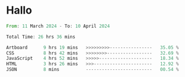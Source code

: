 # Hallo
<!--START_SECTION:waka-->

```rust
From: 11 March 2024 - To: 10 April 2024

Total Time: 26 hrs 36 mins

Artboard      9 hrs 19 mins   >>>>>>>>>----------------   35.05 %
CSS           8 hrs 42 mins   >>>>>>>>-----------------   32.69 %
JavaScript    4 hrs 52 mins   >>>>>--------------------   18.34 %
HTML          3 hrs 26 mins   >>>----------------------   12.92 %
JSON          8 mins          -------------------------   00.54 %
```

<!--END_SECTION:waka-->
